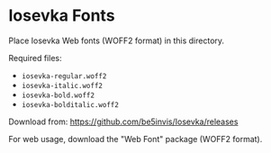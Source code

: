 # Iosevka Fonts

Place Iosevka Web fonts (WOFF2 format) in this directory.

Required files:

- `iosevka-regular.woff2`
- `iosevka-italic.woff2`
- `iosevka-bold.woff2`
- `iosevka-bolditalic.woff2`

Download from: https://github.com/be5invis/Iosevka/releases

For web usage, download the "Web Font" package (WOFF2 format).

